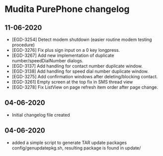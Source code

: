 # Mudita PurePhone changelog

## **11-06-2020**

* [EGD-3254] Detect modem shutdown (easier routine modem testing procedure)  
* [EGD-3276] Fix plus sign input on a 0 key longpress.
* [EGD-3267] Add new implementation of duplicate number/speedDialNumber dialogs.
* [EGD-3137] Add handling for contact number duplicate window.
* [EGD-3138] Add handling for speed dial number duplicate window.
* [EGD-3275] Add confirmation windows after deleting/blocking contact.
* [EGD-3261] Empty screen at the top fix in SMS thread view 
* [EGD-3278] Fix ListView on page refresh item order after page change. 

## **04-06-2020**
* Initial changelog file created

## **04-06-2020**
* added a simple script to generate TAR update packages
  config/genupdatepkg.sh, resulting package is found in update/